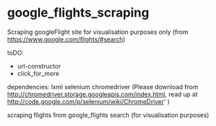 google_flights_scraping
=======================

Scraping googleFlight site for visualisation purposes only
(from https://www.google.com/flights/#search)

toDO: 
 * url-constructor
 * click_for_more

dependencies:
  lxml
  selenium
  chromedriver (Please download from http://chromedriver.storage.googleapis.com/index.html, read up at http://code.google.com/p/selenium/wiki/ChromeDriver' ) 

scraping flights from google_flights search (for visualisation purposes)
